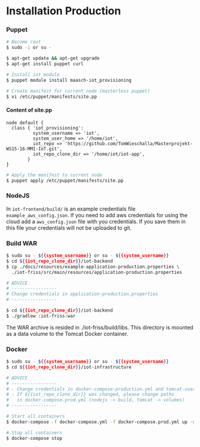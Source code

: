 # Installation Production

### Puppet
```sh
# Become root
$ sudo -i or su -

$ apt-get update && apt-get upgrade
$ apt-get install puppet curl

# Install iot module
$ puppet module install maasch-iot_provisioning

# Create manifest for current node (masterless puppet)
$ vi /etc/puppet/manifests/site.pp
```

#### Content of site.pp
```puppet
node default {
  class { 'iot_provisioning':
          system_username => 'iot',
          system_user_home => '/home/iot',
          iot_repo => 'https://github.com/TomWieschalla/Masterprojekt-WS15-16-MMI-IoT.git',
          iot_repo_clone_dir => '/home/iot/iot-app',      
        }
}
```

```bash
# Apply the manifest to current node
$ puppet apply /etc/puppet/manifests/site.pp
```

### NodeJS

In `iot-frontend/build/` is an example credentials file `example_aws_config.json`. If you need to add aws credentials for using the cloud add a `aws_config.json` file with you credentials. If you save them in this file your credentials will not be uploaded to git.

### Build WAR

```bash
$ sudo su - ${{system_username}} or su - ${{system_username}}
$ cd ${{iot_repo_clone_dir}}/iot-backend
$ cp ./docs/resources/example-application-production.properties \
  ./iot-friss/src/main/resources/application-production.properties

# ADVICE
# -----------------
# Change credentials in application-production.properties
# -----------------
```

```bash
$ cd ${{iot_repo_clone_dir}}/iot-backend
$ ./gradlew :iot-friss:war
```
The WAR archive is resided in ./iot-friss/build/libs.
This directory is mounted as a data volume to the Tomcat Docker container.

### Docker
```bash
$ sudo su - ${{system_username}} or su - ${{system_username}}
$ cd ${{iot_repo_clone_dir}}/iot-infrastructure

# ADVICE
# -----------------
# - Change credentials in docker-compose-production.yml and tomcat-users.xml
# - If ${{iot_repo_clone_dir}} was changed, please change paths
#   in docker-compose.prod.yml (nodejs -> build, tomcat -> volumes)
# -----------------

# Start all containers
$ docker-compose -f docker-compose.yml -f docker-compose.prod.yml up -d

# Stop all containers
$ docker-compose stop

```
